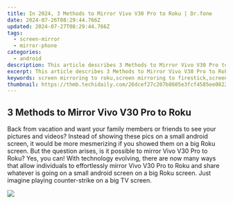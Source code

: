 ```yaml
---
title: In 2024, 3 Methods to Mirror Vivo V30 Pro to Roku | Dr.fone
date: 2024-07-26T08:29:44.766Z
updated: 2024-07-27T08:29:44.766Z
tags: 
  - screen-mirror
  - mirror-phone
categories:
  - android
description: This article describes 3 Methods to Mirror Vivo V30 Pro to Roku
excerpt: This article describes 3 Methods to Mirror Vivo V30 Pro to Roku
keywords: screen mirroring to roku,screen mirroring to firestick,screen mirroring to tv,screen mirroring to windows,screen mirroring to mac,screen mirroring to ipad,screen mirroring to samsung tv
thumbnail: https://thmb.techidaily.com/26dcef27c207b8605e3fcf4585ee0822110eeb8a794c85ff8e27071c7786d452.jpg
---
```


## 3 Methods to Mirror Vivo V30 Pro to Roku

Back from vacation and want your family members or friends to see your pictures and videos? Instead of showing these pics on a small android screen, it would be more mesmerizing if you showed them on a big Roku screen. But the question arises, is it possible to mirror Vivo V30 Pro to Roku? Yes, you can! With technology evolving, there are now many ways that allow individuals to effortlessly mirror Vivo V30 Pro to Roku and share whatever is going on a small android screen on a big Roku screen. Just imagine playing counter-strike on a big TV screen.



<ins class="adsbygoogle"
      style="display:block"
      data-ad-client="ca-pub-7571918770474297"
      data-ad-slot="8358498916"
      data-ad-format="auto"
      data-full-width-responsive="true"></ins>


<!-- affiliate ads begin -->
<a href="https://shop.incomedia.eu/order/checkout.php?PRODS=12730965&QTY=1&AFFILIATE=108875&CART=1"><img src="https://incomedia.eu/files/images/affiliates/w5/03_WBSX5_728x90_red_CTA.jpg" border="0"></a>
<!-- affiliate ads end -->